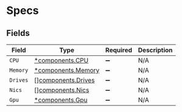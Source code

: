 # Specs


## Fields

| Field                                                    | Type                                                     | Required                                                 | Description                                              |
| -------------------------------------------------------- | -------------------------------------------------------- | -------------------------------------------------------- | -------------------------------------------------------- |
| `CPU`                                                    | [*components.CPU](../../models/components/cpu.md)        | :heavy_minus_sign:                                       | N/A                                                      |
| `Memory`                                                 | [*components.Memory](../../models/components/memory.md)  | :heavy_minus_sign:                                       | N/A                                                      |
| `Drives`                                                 | [][components.Drives](../../models/components/drives.md) | :heavy_minus_sign:                                       | N/A                                                      |
| `Nics`                                                   | [][components.Nics](../../models/components/nics.md)     | :heavy_minus_sign:                                       | N/A                                                      |
| `Gpu`                                                    | [*components.Gpu](../../models/components/gpu.md)        | :heavy_minus_sign:                                       | N/A                                                      |